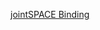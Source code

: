 [jointSPACE Binding](http://docs.openhab.org/addons/bindings/jointspace1/readme.html#known-limitations)